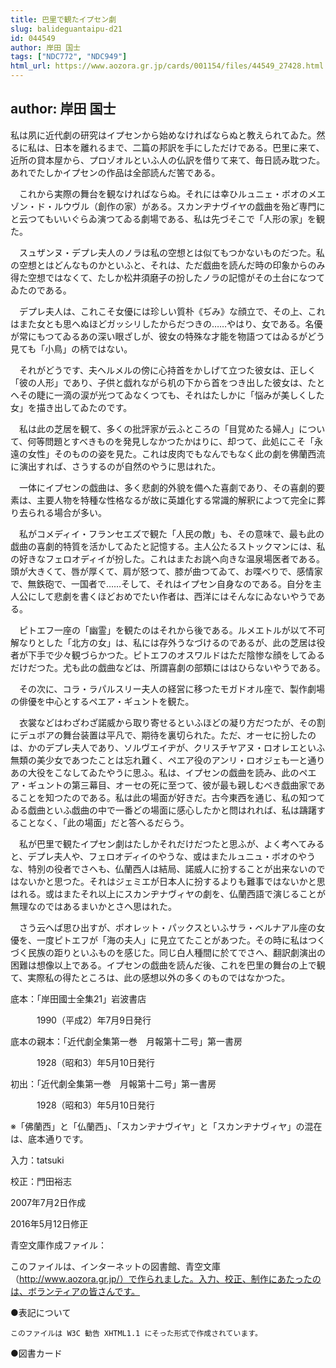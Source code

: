 ```yaml
---
title: 巴里で観たイプセン劇
slug: balideguantaipu-d21
id: 044549
author: 岸田 国士
tags: ["NDC772", "NDC949"]
html_url: https://www.aozora.gr.jp/cards/001154/files/44549_27428.html
---
```


## author: 岸田 国士

私は夙に近代劇の研究はイプセンから始めなければならぬと教えられてゐた。然るに私は、日本を離れるまで、二篇の邦訳を手にしただけである。巴里に来て、近所の貸本屋から、プロゾオルといふ人の仏訳を借りて来て、毎日読み耽つた。あれでたしかイプセンの作品は全部読んだ筈である。

　これから実際の舞台を観なければならぬ。それには幸ひルュニェ・ボオのメエゾン・ド・ルウヴル（創作の家）がある。スカンヂナヴイヤの戯曲を殆ど専門にと云つてもいいぐらゐ演つてゐる劇場である、私は先づそこで「人形の家」を観た。

　スュザンヌ・デプレ夫人のノラは私の空想とは似てもつかないものだつた。私の空想とはどんなものかといふと、それは、ただ戯曲を読んだ時の印象からのみ得た空想ではなくて、たしか松井須磨子の扮したノラの記憶がその土台になつてゐたのである。

　デプレ夫人は、これこそ女優には珍しい質朴《ぢみ》な顔立で、その上、これはまた女とも思へぬほどガッシリしたからだつきの……やはり、女である。名優が常にもつてゐるあの深い眼ざしが、彼女の特殊な才能を物語つてはゐるがどう見ても「小鳥」の柄ではない。

　それがどうです、夫ヘルメルの傍に心持首をかしげて立つた彼女は、正しく「彼の人形」であり、子供と戯れながら机の下から首をつき出した彼女は、たとへその睫に一滴の涙が光つてゐなくつても、それはたしかに「悩みが美しくした女」を描き出してゐたのです。

　私は此の芝居を観て、多くの批評家が云ふところの「目覚めたる婦人」について、何等問題とすべきものを発見しなかつたかはりに、却つて、此処にこそ「永遠の女性」そのものの姿を見た。これは皮肉でもなんでもなく此の劇を佛蘭西流に演出すれば、さうするのが自然のやうに思はれた。

　一体にイプセンの戯曲は、多く悲劇的外貌を備へた喜劇であり、その喜劇的要素は、主要人物を特種な性格なるが故に英雄化する常識的解釈によつて完全に葬り去られる場合が多い。

　私がコメディイ・フランセエズで観た「人民の敵」も、その意味で、最も此の戯曲の喜劇的特質を活かしてゐたと記憶する。主人公たるストックマンには、私の好きなフェロオディイが扮した。これはまたお誂へ向きな温泉場医者である。頭が大きくて、唇が厚くて、肩が怒つて、膝が曲つてゐて、お喋べりで、感情家で、無鉄砲で、一国者で……そして、それはイプセン自身なのである。自分を主人公にして悲劇を書くほどおめでたい作者は、西洋にはそんなにゐないやうである。

　ピトエフ一座の「幽霊」を観たのはそれから後である。ルメエトルが以て不可解なりとした「北方の女」は、私には存外うなづけるのであるが、此の芝居は役者が下手で少々観づらかつた。ピトエフのオスワルドはただ陰惨な顔をしてゐるだけだつた。尤も此の戯曲などは、所謂喜劇の部類にははひらないやうである。

　その次に、コラ・ラパルスリー夫人の経営に移つたモガドオル座で、製作劇場の俳優を中心とするペエア・ギュントを観た。

　衣裳などはわざわざ諾威から取り寄せるといふほどの凝り方だつたが、その割にデュボアの舞台装置は平凡で、期待を裏切られた。ただ、オーセに扮したのは、かのデプレ夫人であり、ソルヴエイヂが、クリスチヤアヌ・ロオレエといふ無類の美少女であつたことは忘れ難く、ペエア役のアンリ・ロオジェも一と通りあの大役をこなしてゐたやうに思ふ。私は、イプセンの戯曲を読み、此のペエア・ギュントの第三幕目、オーセの死に至つて、彼が最も親しむべき戯曲家であることを知つたのである。私は此の場面が好きだ。古今東西を通じ、私の知つてゐる戯曲といふ戯曲の中で一番どの場面に感心したかと問はれれば、私は躊躇することなく、「此の場面」だと答へるだらう。

　私が巴里で観たイプセン劇はたしかそれだけだつたと思ふが、よく考へてみると、デプレ夫人や、フェロオディイのやうな、或はまたルュニュ・ボオのやうな、特別の役者でさへも、仏蘭西人は結局、諾威人に扮することが出来ないのではないかと思つた。それはジェミエが日本人に扮するよりも難事ではないかと思はれる。或はまたそれ以上にスカンヂナヴィヤの劇を、仏蘭西語で演じることが無理なのではあるまいかとさへ思はれた。

　さう云へば思ひ出すが、ポオレット・パックスといふサラ・ベルナアル座の女優を、一度ピトエフが「海の夫人」に見立てたことがあつた。その時に私はつくづく民族の距りといふものを感じた。同じ白人種間に於てでさへ、翻訳劇演出の困難は想像以上である。イプセンの戯曲を読んだ後、これを巴里の舞台の上で観て、実際私の得たところは、此の感想以外の多くのものではなかつた。













底本：「岸田國士全集21」岩波書店

　　　1990（平成2）年7月9日発行

底本の親本：「近代劇全集第一巻　月報第十二号」第一書房

　　　1928（昭和3）年5月10日発行

初出：「近代劇全集第一巻　月報第十二号」第一書房

　　　1928（昭和3）年5月10日発行

※「佛蘭西」と「仏蘭西」、「スカンヂナヴイヤ」と「スカンヂナヴィヤ」の混在は、底本通りです。

入力：tatsuki

校正：門田裕志

2007年7月2日作成

2016年5月12日修正

青空文庫作成ファイル：

このファイルは、インターネットの図書館、青空文庫（http://www.aozora.gr.jp/）で作られました。入力、校正、制作にあたったのは、ボランティアの皆さんです。











●表記について


	このファイルは W3C 勧告 XHTML1.1 にそった形式で作成されています。







●図書カード
